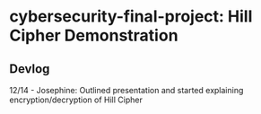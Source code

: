 # cybersecurity-final-project: Hill Cipher Demonstration

## Devlog

12/14 - Josephine: Outlined presentation and started explaining encryption/decryption of Hill Cipher
